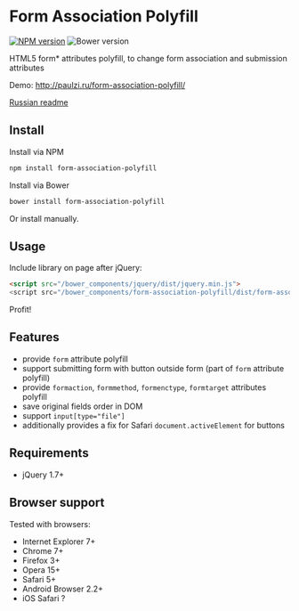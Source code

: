 # Form Association Polyfill

[![NPM version](http://img.shields.io/npm/v/form-association-polyfill.svg?style=flat)](https://www.npmjs.org/package/form-association-polyfill)
![Bower version](http://img.shields.io/bower/v/form-association-polyfill.svg?style=flat)

HTML5 form* attributes polyfill, to change form association and submission attributes

Demo: http://paulzi.ru/form-association-polyfill/

[Russian readme](https://github.com/paulzi/form-association-polyfill/blob/master/README.ru.md)

## Install

Install via NPM
```sh
npm install form-association-polyfill
```

Install via Bower
```sh
bower install form-association-polyfill
```

Or install manually.

## Usage

Include library on page after jQuery:

```html
<script src="/bower_components/jquery/dist/jquery.min.js">
<script src="/bower_components/form-association-polyfill/dist/form-association-polyfill.min.js">
```

Profit!

## Features

- provide `form` attribute polyfill
- support submitting form with button outside form (part of `form` attribute polyfill)
- provide `formaction`, `formmethod`, `formenctype`, `formtarget` attributes polyfill
- save original fields order in DOM
- support `input[type="file"]`
- additionally provides a fix for Safari `document.activeElement` for buttons

## Requirements

- jQuery 1.7+

## Browser support

Tested with browsers:

- Internet Explorer 7+
- Chrome 7+
- Firefox 3+
- Opera 15+
- Safari 5+
- Android Browser 2.2+
- iOS Safari ?